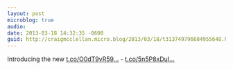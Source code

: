 ```yaml
---
layout: post
microblog: true
audio: 
date: 2013-03-18 14:32:35 -0600
guid: http://craigmcclellan.micro.blog/2013/03/18/t313749796684955648.html
---
```

Introducing the new [t.co/O0dT9vR59...](http://t.co/O0dT9vR59R!) -  [t.co/5n5P8xDuI...](http://t.co/5n5P8xDuIg)
